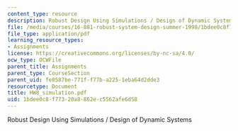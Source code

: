 ```yaml
---
content_type: resource
description: Robust Design Using Simulations / Design of Dynamic Systems
file: /media/courses/16-881-robust-system-design-summer-1998/1bdee0c8f77320a8862ec5562afe6d58_HW8_simulation.pdf
file_type: application/pdf
learning_resource_types:
- Assignments
license: https://creativecommons.org/licenses/by-nc-sa/4.0/
ocw_type: OCWFile
parent_title: Assignments
parent_type: CourseSection
parent_uid: fe0587be-771f-f77b-a225-1eba64d2dde3
resourcetype: Document
title: HW8_simulation.pdf
uid: 1bdee0c8-f773-20a8-862e-c5562afe6d58
---
```

Robust Design Using Simulations / Design of Dynamic Systems